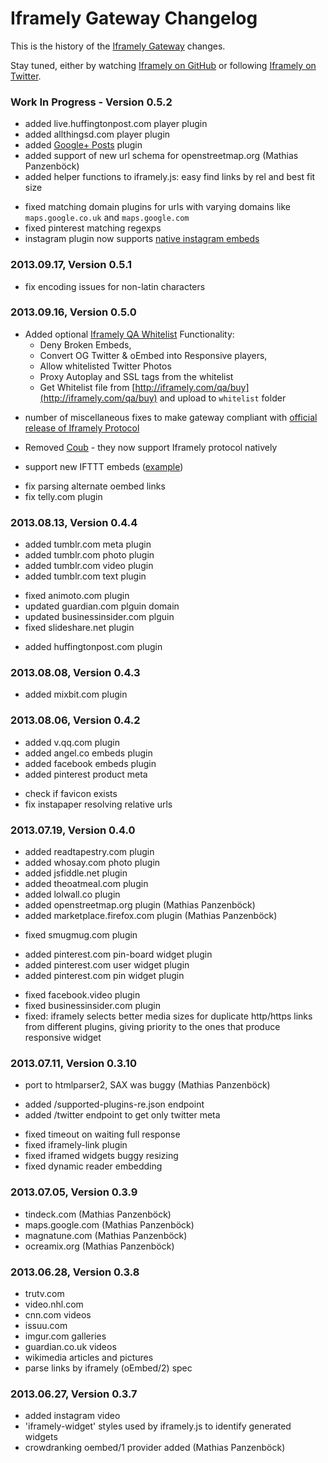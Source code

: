 # Iframely Gateway Changelog

This is the history of the [Iframely Gateway](http://iframely.com/gateway) changes. 

Stay tuned, either by watching [Iframely on GitHub](https://github.com/itteco/iframely) or following [Iframely on Twitter](https://twitter.com/iframely).

### Work In Progress -  Version 0.5.2

 + added live.huffingtonpost.com player plugin
 + added allthingsd.com player plugin
 + added [Google+ Posts](https://developers.google.com/+/web/embedded-post/) plugin
 + added support of new url schema for openstreetmap.org (Mathias Panzenböck)
 + added helper functions to iframely.js: easy find links by rel and best fit size
 * fixed matching domain plugins for urls with varying domains like `maps.google.co.uk` and `maps.google.com`
 * fixed pinterest matching regexps
 * instagram plugin now supports [native instagram embeds](http://blog.instagram.com/post/55095847329/introducing-instagram-web-embeds)

### 2013.09.17, Version 0.5.1

 * fix encoding issues for non-latin characters

### 2013.09.16, Version 0.5.0

 + Added optional [Iframely QA Whitelist](http://iframely.com/qa) Functionality: 
   - Deny Broken Embeds, 
   - Convert OG Twitter & oEmbed into Responsive players,   
   - Allow whitelisted Twitter Photos
   - Proxy Autoplay and SSL tags from the whitelist
   - Get Whitelist file from [http://iframely.com/qa/buy](http://iframely.com/qa/buy) and upload to `whitelist` folder
 * number of miscellaneous fixes to make gateway compliant with [official release of Iframely Protocol](http://iframely.com/oembed2)
 - Removed [Coub](http://coub.com) - they now support Iframely protocol natively 
 + support new IFTTT embeds ([example](http://iframely.com/debug?uri=https%3A%2F%2Fifttt.com%2Frecipes%2F116160))
 * fix parsing alternate oembed links
 * fix telly.com plugin 

### 2013.08.13, Version 0.4.4

 + added tumblr.com meta plugin
 + added tumblr.com photo plugin
 + added tumblr.com video plugin
 + added tumblr.com text plugin
 * fixed animoto.com plugin
 * updated guardian.com plguin domain
 * updated businessinsider.com plguin
 * fixed slideshare.net plugin
 + added huffingtonpost.com plugin

### 2013.08.08, Version 0.4.3

 + added mixbit.com plugin

### 2013.08.06, Version 0.4.2

 + added v.qq.com plugin
 + added angel.co embeds plugin
 + added facebook embeds plugin
 + added pinterest product meta
 * check if favicon exists
 * fix instapaper resolving relative urls

### 2013.07.19, Version 0.4.0

 + added readtapestry.com plugin
 + added whosay.com photo plugin
 + added jsfiddle.net plugin
 + added theoatmeal.com plugin
 + added lolwall.co plugin
 + added openstreetmap.org plugin (Mathias Panzenböck)
 + added marketplace.firefox.com plugin (Mathias Panzenböck)
 * fixed smugmug.com plugin
 + added pinterest.com pin-board widget plugin
 + added pinterest.com user widget plugin
 + added pinterest.com pin widget plugin
 * fixed facebook.video plugin
 * fixed businessinsider.com plugin
 * fixed: iframely selects better media sizes for duplicate http/https links from different plugins, giving priority to the ones that produce responsive widget

### 2013.07.11, Version 0.3.10

 * port to htmlparser2, SAX was buggy (Mathias Panzenböck)
 + added /supported-plugins-re.json endpoint
 + added /twitter endpoint to get only twitter meta
 * fixed timeout on waiting full response
 * fixed iframely-link plugin
 * fixed iframed widgets buggy resizing
 * fixed dynamic reader embedding

### 2013.07.05, Version 0.3.9

 + tindeck.com (Mathias Panzenböck)
 + maps.google.com (Mathias Panzenböck)
 + magnatune.com (Mathias Panzenböck)
 + ocreamix.org (Mathias Panzenböck)

### 2013.06.28, Version 0.3.8

 + trutv.com
 + video.nhl.com
 + cnn.com videos
 + issuu.com
 + imgur.com galleries
 + guardian.co.uk videos
 + wikimedia articles and pictures
 + parse links by iframely (oEmbed/2) spec

### 2013.06.27, Version 0.3.7

 + added instagram video
 + 'iframely-widget' styles used by iframely.js to identify generated widgets
 + crowdranking oembed/1 provider added (Mathias Panzenböck)